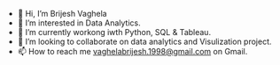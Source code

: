 - 👋 Hi, I’m Brijesh Vaghela 
- 👀 I’m interested in Data Analytics.
- 🌱 I’m currently workong iwth Python, SQL & Tableau.
- 💞️ I’m looking to collaborate on data analytics and Visulization project.
- 📫 How to reach me vaghelabrijesh.1998@gmail.com on Gmail.
